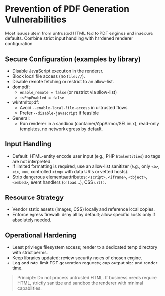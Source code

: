 # Prevention of PDF Generation Vulnerabilities

Most issues stem from untrusted HTML fed to PDF engines and insecure defaults. Combine strict input handling with hardened renderer configuration.

## Secure Configuration (examples by library)

- Disable JavaScript execution in the renderer.
- Block local file access (no `file://`).
- Disable remote fetching or restrict to an allow-list.
- dompdf:
  - `enable_remote = false` (or restrict via allow-list)
  - `isPhpEnabled = false`
- wkhtmltopdf:
  - Avoid `--enable-local-file-access` in untrusted flows
  - Prefer `--disable-javascript` if feasible
- General:
  - Run renderer in a sandbox (container/AppArmor/SELinux), read-only templates, no network egress by default.

## Input Handling

- Default: HTML-entity encode user input (e.g., PHP `htmlentities`) so tags are not interpreted.
- If limited formatting is required, use an allow-list sanitizer (e.g., only `<b>`, `<i>`, `<u>`, controlled `<img>` with data URIs or vetted hosts).
- Strip dangerous elements/attributes: `<script>`, `<iframe>`, `<object>`, `<embed>`, event handlers (`onload`...), CSS `url()`.

## Resource Strategy

- Vendor static assets (images, CSS) locally and reference local copies.
- Enforce egress firewall: deny all by default; allow specific hosts only if absolutely needed.

## Operational Hardening

- Least privilege filesystem access; render to a dedicated temp directory with strict perms.
- Keep libraries updated; review security notes of chosen engine.
- Log and rate-limit PDF generation requests; cap output size and render time.

> Principle: Do not process untrusted HTML. If business needs require HTML, strictly sanitize and sandbox the renderer with minimal capabilities.
